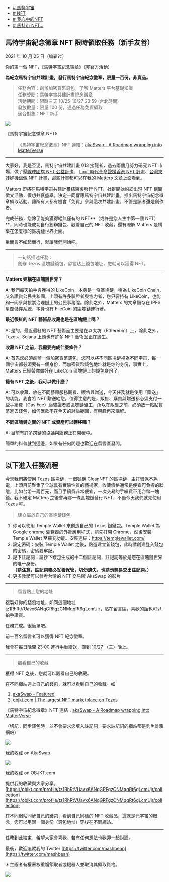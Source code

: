 +   [# 馬特宇宙](https://matters.town/tags/71877-%E9%A6%AC%E7%89%B9%E5%AE%87%E5%AE%99)
+   [# NFT](https://matters.town/tags/7990-NFT)
+   [# 我心中的NFT](https://matters.town/tags/73145-%E6%88%91%E5%BF%83%E4%B8%AD%E7%9A%84NFT)
+   [# 馬特市 NFT…](https://matters.town/tags/72517-%E9%A6%AC%E7%89%B9%E5%B8%82-NFT-%E5%A4%A7%E5%9F%BA%E5%BB%BA)

## 馬特宇宙紀念徽章 NFT 限時領取任務（新手友善）

2021 年 10 月 25 日（编辑过）

你的第一個 NFT，《馬特宇宙紀念徽章》（非官方活動）

**為紀念馬特宇宙共建計畫，發行馬特宇宙紀念徽章，限量一百份，非賣品。**

> 任務內容：創辦加密貨幣錢包，了解 Matters 平台基礎知識  
> 任務獎勵：馬特宇宙共建計畫紀念徽章  
> 活動期間：限時三天 10/25-10/27 23:59 (台北時間)  
> 發放數量：限量 100 份，通過任務免費領取  
> 適合對象：NFT 新手

![](https://assets.matters.news/embed/6eaa91a0-af0f-4fc0-ae0d-ee4884cbb303.png)

《馬特宇宙紀念徽章 NFT》

> 《馬特宇宙紀念徽章》NFT 連結：[akaSwap - A Roadmap wrapping into MatterVerse](https://akaswap.com/akaobj/1008)

* * *

大家好，我是豆泥，馬特宇宙共建計畫 013 接龍者，過去兩個月努力研究 NFT 市場，做了[壓線球國旗 NFT 公益計畫](https://matters.news/@mashbean/%E6%96%B0%E6%99%82%E4%BB%A3%E5%9C%8B%E6%97%97-nft-%E8%A1%8C%E5%8B%95%E5%A7%8B%E6%9C%AB-bafyreiarhu42z4gtco75xu447t4rhqy272np64pxkxpkzyyy7re73zjrkq)、 [Loot 時代革命聲援香港 NFT 計畫](https://matters.news/@mashbean/loot-revolution-bafyreig7slj2bams7joewyov2r2f7fzc2zxe7owb5f3uzgipt5x5bygjiy)、[台灣夾娃娃機錄像 NFT 計畫](https://matters.news/@mashbean/liminal-space-%E4%BC%BC%E6%9B%BE%E7%9B%B8%E8%AD%98%E4%B9%8B%E5%9C%B0-bafyreibarfguag7dpkfp77wd6fxjagabffrec2xkuyorfcyhons6hiueam)，這些計畫都可以在我的 Matters 文章上面看到。

Matters 即將在馬特宇宙共建計畫結束後發行 NFT、社群開始紛紛出現 NFT 相關徵文活動，很想共襄盛舉，決定一同響應馬特宇宙共建計畫，推出馬特宇宙紀念徽章領取活動。讓所有人都有機會「免費」參與這次共建計畫，不管是讀者還是創作者。

完成任務，您除了能夠獲得絕無僅有的 NFT**（或許是您人生中第一個 NFT）**，同時也能成功自行創辦錢包、觀看自己的 NFT 收藏，還有瞭解 Matters 是構築在怎麼樣的區塊鏈世界上面。

坐而言不如起而行，就讓我們開始吧。

* * *

> 一句話描述任務：  
> 創辦 Tezos 區塊鏈錢包，留言貼上錢包地址，您就可以獲得 NFT。

* * *

**Matters 建構在區塊鏈世界？**

A: 我們每天拍手與獲得的 LikeCoin，本身是一條區塊鏈，稱為 LikeCoin Chain，又名讚賞公民共和國，上頭有許多驗證者與協力者，您只要持有 LikeCoin，也能夠一同參與投票治理鏈上的公民事務喔。除此之外，Matters 的文章儲存在 IPFS 星際儲存系統，本身也有 FileCoin 的區塊鏈運行著。

**最近很紅的 NFT 藝術品收藏也是在區塊鏈上嗎？**

A: 是的，最近最紅的 NFT 藝術品主要是在以太坊（Ethereum）上，除此之外，Tezos、Solana 上頭也有許多 NFT 藝術品正在誕生。

**收藏 NFT 之前，我需要完成什麼條件？**

A: 首先您必須創辦一個加密貨幣錢包，您可以將不同區塊鏈視為不同宇宙，每一個宇宙都必須要有一個身份，而加密貨幣錢包地址就是你的身份，事實上，Matters 已經替你做好在 LikeCoin 區塊鏈上的錢包身份了。

**擁有 NFT 之後，我可以做什麼？**

A: 可以收藏、放在不同藝廊服務觀看、販售與贈送，今天任務就是使用「贈送」的功能，我會將 NFT 贈送給您。值得注意的是，販售、購買與贈送都必須支付一些手續費（Gas Fee）給驗證者或區塊鏈礦工，所以在販售之前，必須放一點點貨幣進去錢包，如何匯款不在今天的討論範圍，有興趣再來講解。

**不同區塊鏈之間的 NFT 或資產可以轉移嗎？**

A: 目前有許多跨鏈的協議與服務正在開發中。

簡單的科普就到這邊，如果有任何問題也歡迎在留言區發問。

* * *

## 以下進入任務流程

今天我們將使用 Tezos 區塊鏈，一個號稱 CleanNFT 的區塊鏈，主打環保不耗電，上頭目前聚集了全球具有實驗性質的藝術家，收藏價格通常是便宜可負擔的狀態，比如台幣一兩百元，而且手續費非常便宜，一次交易的手續費不用台幣一塊錢。我不確定 Matters 之後會再哪一條區塊鏈發行 NFT，不過今天我們就先使用 Tezos 吧。

> 建立屬於自己的區塊鏈錢包

1.  你可以使用 Temple Wallet 來創造自己的 Tezos 鏈錢包。Temple Wallet 為 Google chrome 瀏覽器的外掛應用程式，請先打開 Chrome，然後安裝 Temple Wallet 至擴充功能。安裝連結：https://templewallet.com/
2.  設定密碼：安裝 Temple Wallet 之後，點選建立新錢包，此時請創建登入錢包的密碼，密碼要牢記。
3.  記下註記詞：請抄下錢包生成的十二個註記詞，註記詞等於是您在區塊鏈世界的唯一身份。  
    **（請注意，註記詞務必妥善保管，切勿遺失，也請勿輕易交出註記詞。）**
4.  更多教學可以參考台灣的 NFT 交易所 AksSwap 的影片

* * *

> 留言貼上您的地址

複製好你的錢包地址，如同這個地址 tz1RhRtVUavx6ANqGRFgzCNMqqRt6gLcmUjr，貼在留言區，喜歡的話也可以拍手讚賞。

任務完成。很簡單吧。

前一百名留言者可以獲得 NFT 紀念徽章。

我會在每日晚間 23:00 進行手動贈送，直到 10/27 （三）晚上。

* * *

> 觀看自己的收藏

獲得 NFT 之後，您就可以觀看自己的收藏。

在不同網站連上自己的錢包，就可以看到自己的收藏。如

1.  [akaSwap - Featured](https://akaswap.com/featured)
2.  [objkt.com | The largest NFT marketplace on Tezos](https://objkt.com/)

《馬特宇宙紀念徽章》NFT 連結：[akaSwap - A Roadmap wrapping into MatterVerse](https://akaswap.com/akaobj/1008)

（切記：同步錢包時，並不會要求您填入註記詞，要求註記詞的網站都是釣魚詐騙網站）

 ![](https://assets.matters.news/embed/2df2f1f6-1a0a-40c5-b478-293b19ad2881.png)

我的收藏 on AkaSwap

 ![](https://assets.matters.news/embed/5eaf652d-61c3-4f1b-8a2f-6e7fdeb36257.png)

我的收藏 on OBJKT.com

提供我的收藏與大家分享。[https://objkt.com/profile/tz1RhRtVUavx6ANqGRFgzCNMqqRt6gLcmUjr/collection](https://objkt.com/profile/tz1RhRtVUavx6ANqGRFgzCNMqqRt6gLcmUjr/collection)

在不同網站同步自己的錢包，看到自己同樣的 NFT 收藏品，這就是元宇宙的概念，您可以用同一個身份（錢包地址）穿梭在不同網站。

* * *

任務到此結束，希望大家會喜歡。若有任何想法也歡迎一起討論。

最後，歡迎追蹤我的 Twitter [https://twitter.com/mashbean](https://twitter.com/mashbean)

＊主辦者有權審核重複領取者或機器人並取消其領取資格。

 ![](https://assets.matters.news/embed/dd885916-6d73-406a-b172-7fd6312dddc8.png)